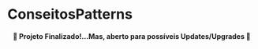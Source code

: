 # ConseitosPatterns
<h4 align="center"> 
	🚧  Projeto Finalizado!...Mas, aberto para possíveis Updates/Upgrades 🚧
</h4>
